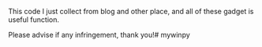 This code I just collect from blog and other place, and all of these gadget is useful function.

Please advise if any infringement, thank you!# mywinpy
